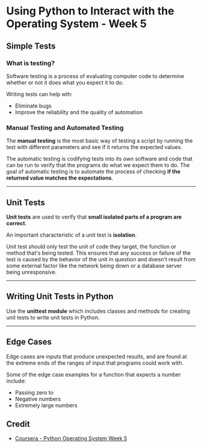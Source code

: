 # Using Python to Interact with the Operating System - Week 5

## Simple Tests

### What is testing?

Software testing is a process of evaluating computer code to determine whether or not it does what you expect it to do.

Writing tests can help wth:

* Eliminate bugs
* Improve the reliability and the quality of automation

### Manual Testing and Automated Testing

The **manual testing** is the most basic way of testing a script by running the test with different parameters and see if it returns the expected values.

The automatic testing is codifying tests into its own software and code that can be run to verify that the programs do what we expect them to do. The goal of automatic testing is to automate the process of checking __if the returned value matches the expectations__.

---

## Unit Tests

**Unit tests** are used to verify that __small isolated parts of a program are correct__.

An important characteristic of a unit test is **isolation**.

Unit test should only test the unit of code they target, the function or method that's being tested. This ensures that any success or failure of the test is caused by the behavior of the unit in question and doesn't result from some external factor like the network being down or a database server being unresponsive.

---

## Writing Unit Tests in Python

Use the **unittest module** which includes classes and methods for creating unit tests to write unit tests in Python.

---

## Edge Cases

Edge cases are inputs that produce unexpected results, and are found at the extreme ends of the ranges of input that programs could work with.

Some of the edge case examples for a function that expects a number include: 
* Passing zero to 
* Negative numbers
* Extremely large numbers

## Credit

* [Coursera - Python Operating System Week 5](https://www.coursera.org/learn/python-operating-system/home/week/5)
